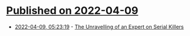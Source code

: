 # [Published on 2022-04-09](index.md)

* [2022-04-09, 05:23:19](https://news.ycombinator.com/item?id=30965459) - [The Unravelling of an Expert on Serial Killers](https://www.newyorker.com/magazine/2022/04/11/the-unravelling-of-an-expert-on-serial-killers)
